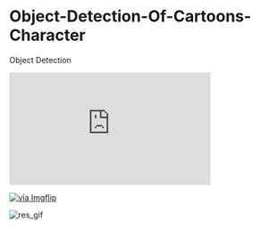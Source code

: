 # Object-Detection-Of-Cartoons-Character
Object Detection
<div style="width:360px;max-width:100%;"><div style="height:0;padding-bottom:56.11%;position:relative;"><iframe width="360" height="202" style="position:absolute;top:0;left:0;width:100%;height:100%;" frameBorder="0" src="https://imgflip.com/embed/40ltc0"></iframe></div><p>
  
<a href="https://imgflip.com/gif/40ltc0"> <img src="https://imgflip.com/embed/40ltc0" title="via Imgflip"> </a>


![res_gif](https://user-images.githubusercontent.com/34689952/81391584-f901d900-913a-11ea-8c4b-38f78ae91259.gif)

